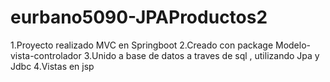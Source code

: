 # eurbano5090-JPAProductos2
1.Proyecto realizado MVC en Springboot
2.Creado con package Modelo-vista-controlador
3.Unido a base de datos a traves de sql , utilizando Jpa y Jdbc
4.Vistas en jsp


